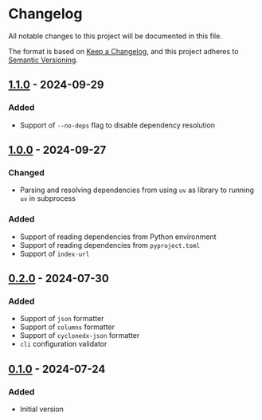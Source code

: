 # Changelog

All notable changes to this project will be documented in this file.

The format is based on [Keep a Changelog](https://keepachangelog.com/en/1.1.0/),
and this project adheres to [Semantic Versioning](https://semver.org/spec/v2.0.0.html).

## [1.1.0] - 2024-09-29

### Added

- Support of `--no-deps` flag to disable dependency resolution

## [1.0.0] - 2024-09-27

### Changed

- Parsing and resolving dependencies from using `uv` as library to running `uv` in subprocess

### Added

- Support of reading dependencies from Python environment
- Support of reading dependencies from `pyproject.toml`
- Support of `index-url`  

## [0.2.0] - 2024-07-30

### Added

- Support of `json` formatter
- Support of `columns` formatter
- Support of `cyclonedx-json` formatter
- `cli` configuration validator

## [0.1.0] - 2024-07-24

### Added

- Initial version

[1.1.0]: https://github.com/fyusifov/uv-audit/pull/9
[1.0.0]: https://github.com/fyusifov/uv-audit/pull/7
[0.2.0]: https://github.com/fyusifov/uv-audit/pull/3
[0.1.0]: https://github.com/fyusifov/uv-audit/tree/0.1.0
